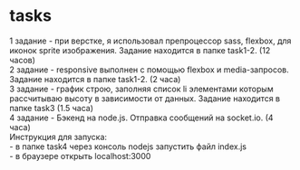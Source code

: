 # tasks
1 задание - при верстке, я использовал препроцессор sass, flexbox, для иконок sprite изображения. Задание находится в папке task1-2. (12 часов) <br>
2 задание - responsive выполнен с помощью flexbox и media-запросов. Задание находится в папке task1-2. (2 часа) <br>
3 задание - график строю, заполняя список li элементами которым рассчитываю высоту в зависимости от данных. Задание находится в папке task3 (1.5 часа) <br>
4 задание - Бэкенд на node.js. Отправка сообщений на socket.io. (4 часа) <br>
  Инструкция для запуска: <br>
    - в папке task4 через консоль nodejs запустить файл index.js <br>
    - в браузере открыть localhost:3000

